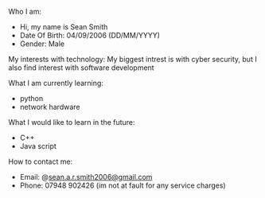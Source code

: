 Who I am:
- Hi, my name is Sean Smith
- Date Of Birth: 04/09/2006 (DD/MM/YYYY)
- Gender: Male

My interests with technology:
My biggest intrest is with cyber security, but I also find interest with software development

What I am currently learning:
- python
- network hardware

What I would like to learn in the future:
- C++
- Java script

How to contact me:
- Email: @sean.a.r.smith2006@gmail.com
- Phone: 07948 902426 (im not at fault for any service charges)
